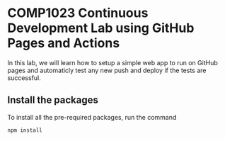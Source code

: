 # COMP1023 Continuous Development Lab using GitHub Pages and Actions

In this lab, we will learn how to setup a simple web app to run on GitHub pages and automaticly test any new push and deploy if the tests are successful.

## Install the packages

To install all the pre-required packages, run the command

```sh
npm install
```
